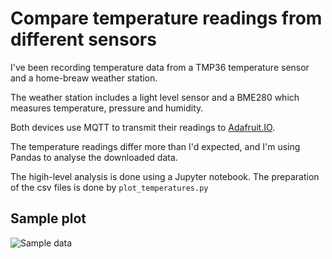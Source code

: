 # Compare temperature readings from different sensors

I've been recording temperature data from a TMP36 temperature sensor
and a home-breaw weather station.

The weather station includes a light level sensor and a
BME280 which measures temperature, pressure and humidity.

Both devices use MQTT to transmit their readings to [Adafruit.IO](https://io.adafruit.com/).

The temperature readings differ more than I'd expected, and I'm using Pandas to analyse the downloaded data.

The higih-level analysis is done using a Jupyter notebook.
The preparation of the csv files is done by `plot_temperatures.py`

## Sample plot

![Sample data]('notebooks/data/img/temp-diff.png')